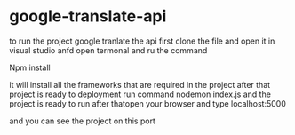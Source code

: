 # google-translate-api

to run the project google tranlate the api first clone the file and open it in visual studio
anfd open termonal and  ru the command

Npm install

it will install all the frameworks that are required in the project after that project is ready to deployment
run command
nodemon index.js
and the project is ready to run
after thatopen your browser and type
localhost:5000

and you can see the project on this port 
